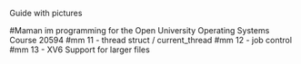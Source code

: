 
Guide with pictures

#Maman im programming for the Open University Operating Systems Course 20594
#mm 11 - thread struct / current_thread
#mm 12 - job control 
#mm 13 - XV6 Support for larger files
<br>




